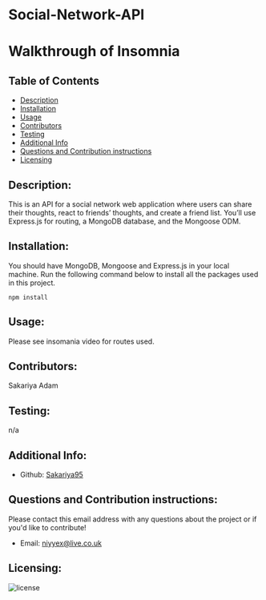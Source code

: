 # Social-Network-API
# Walkthrough of Insomnia



## Table of Contents

- [Description](#description)
- [Installation](#installation)
- [Usage](#usage)
- [Contributors](#contributors)
- [Testing](#testing)
- [Additional Info](#additional-info)
- [Questions and Contribution instructions](#questions-and-contribution-instructions)
- [Licensing](#licensing)

## Description:

This is an API for a social network web application where users can share their thoughts, react to friends’ thoughts, and create a friend list. You’ll use Express.js for routing, a MongoDB database, and the Mongoose ODM.

## Installation:

You should have MongoDB, Mongoose and Express.js in your local machine. Run the following command below to install all the packages used in this project.

```
npm install
```

## Usage:

Please see insomania video for routes used.

## Contributors:

Sakariya Adam

## Testing:

n/a

## Additional Info:

- Github: [Sakariya95](https://github.com/Sakariya95)

## Questions and Contribution instructions:

Please contact this email address with any questions about the project or if you'd like to contribute!

- Email: niyyex@live.co.uk

## Licensing:

![license](https://img.shields.io/badge/license-MIT-blue)
